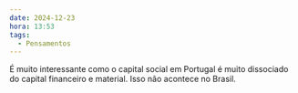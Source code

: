 ```yaml
---
date: 2024-12-23
hora: 13:53
tags:
  - Pensamentos
---
```



É muito interessante como o capital social em Portugal é muito dissociado do capital financeiro e material. Isso não acontece no Brasil.


